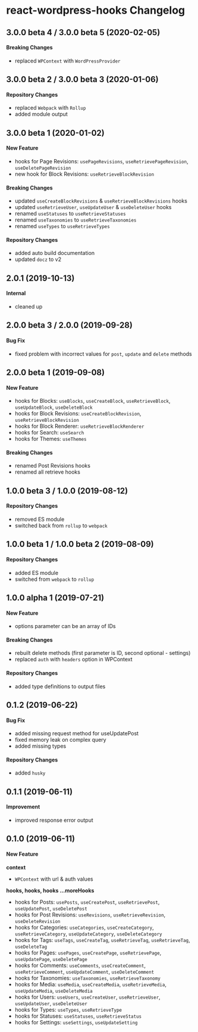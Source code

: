 # react-wordpress-hooks Changelog

## 3.0.0 beta 4 / 3.0.0 beta 5 (2020-02-05)
#### Breaking Changes
- replaced `WPContext` with `WordPressProvider`

## 3.0.0 beta 2 / 3.0.0 beta 3 (2020-01-06)
#### Repository Changes
- replaced `Webpack` with `Rollup`
- added module output

## 3.0.0 beta 1 (2020-01-02)
#### New Feature
- hooks for Page Revisions: `usePageRevisions`, `useRetrievePageRevision`, `useDeletePageRevision`
- new hook for Block Revisions: `useRetrieveBlockRevision`

#### Breaking Changes
- updated `useCreateBlockRevisions` & `useRetrieveBlockRevisions` hooks
- updated `useRetrieveUser`, `useUpdateUser` & `useDeleteUser` hooks
- renamed `useStatuses` to `useRetrieveStatuses`
- renamed `useTaxonomies` to `useRetrieveTaxonomies`
- renamed `useTypes` to `useRetrieveTypes`

#### Repository Changes
- added auto build documentation
- updated `docz` to v2

## 2.0.1 (2019-10-13)
#### Internal
- cleaned up

## 2.0.0 beta 3 / 2.0.0 (2019-09-28)
#### Bug Fix
- fixed problem with incorrect values for `post`, `update` and `delete` methods

## 2.0.0 beta 1 (2019-09-08)
#### New Feature
- hooks for Blocks: `useBlocks`, `useCreateBlock`, `useRetrieveBlock`, `useUpdateBlock`, `useDeleteBlock`
- hooks for Block Revisions: `useCreateBlockRevision`, `useRetrieveBlockRevision`
- hooks for Block Renderer: `useRetrieveBlockRenderer`
- hooks for Search: `useSearch`
- hooks for Themes: `useThemes`

#### Breaking Changes
- renamed Post Revisions hooks
- renamed all retrieve hooks

## 1.0.0 beta 3 / 1.0.0 (2019-08-12)
#### Repository Changes
- removed ES module
- switched back from `rollup` to `webpack`

## 1.0.0 beta 1 / 1.0.0 beta 2 (2019-08-09)
#### Repository Changes
- added ES module
- switched from `webpack` to `rollup`

## 1.0.0 alpha 1 (2019-07-21)
#### New Feature
- options parameter can be an array of IDs

#### Breaking Changes
- rebuilt delete methods (first parameter is ID, second optional - settings)
- replaced `auth` with `headers` option in WPContext

#### Repository Changes
- added type definitions to output files

## 0.1.2 (2019-06-22)
#### Bug Fix
- added missing request method for useUpdatePost
- fixed memory leak on complex query
- added missing types

#### Repository Changes
- added `husky`

## 0.1.1 (2019-06-11)
#### Improvement
- improved response error output

## 0.1.0 (2019-06-11)
#### New Feature
**context**
- `WPContext` with url & auth values

**hooks, hooks, hooks ...moreHooks**
- hooks for Posts: `usePosts`, `useCreatePost`, `useRetrievePost`, `useUpdatePost`, `useDeletePost`
- hooks for Post Revisions: `useRevisions`, `useRetrieveRevision`, `useDeleteRevision`
- hooks for Categories: `useCategories`, `useCreateCategory`, `useRetrieveCategory`, `useUpdateCategory`, `useDeleteCategory`
- hooks for Tags: `useTags`, `useCreateTag`, `useRetrieveTag`, `useRetrieveTag`, `useDeleteTag`
- hooks for Pages: `usePages`, `useCreatePage`, `useRetrievePage`, `useUpdatePage`, `useDeletePage`
- hooks for Comments: `useComments`, `useCreateComment`, `useRetrieveComment`, `useUpdateComment`, `useDeleteComment`
- hooks for Taxonomies: `useTaxonomies`, `useRetrieveTaxonomy`
- hooks for Media: `useMedia`, `useCreateMedia`, `useRetrieveMedia`, `useUpdateMedia`, `useDeleteMedia`
- hooks for Users: `useUsers`, `useCreateUser`, `useRetrieveUser`, `useUpdateUser`, `useDeleteUser`
- hooks for Types: `useTypes`, `useRetrieveType`
- hooks for Statuses: `useStatuses`, `useRetrieveStatus`
- hooks for Settings: `useSettings`, `useUpdateSetting`
